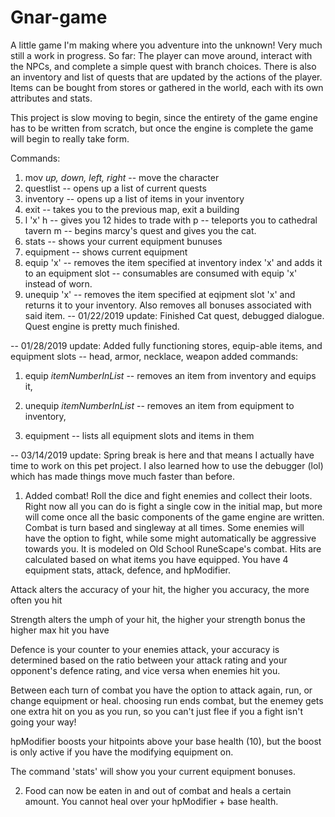 # Gnar-game
A little game I'm making where you adventure into the unknown! Very much still a work in progress.
So far: The player can move around, interact with the NPCs, and complete a simple quest with branch choices. 
There is also an inventory and list of quests that are updated by the actions of the player. Items can be bought from stores or gathered in the world, each with its own attributes and stats.

This project is slow moving to begin, since the entirety of the game engine has to be written from scratch, but once the engine is complete the game will begin to really take form. 

Commands: 
1. mov *up, down, left, right* -- move the character 
2. questlist -- opens up a list of current quests
3. inventory -- opens up a list of items in your inventory
4. exit -- takes you to the previous map, exit a building
5. l 'x'
  h -- gives you 12 hides to trade with
  p -- teleports you to cathedral tavern
  m -- begins marcy's quest and gives you the cat.
6. stats -- shows your current equipment bunuses
7. equipment -- shows current equipment
8. equip 'x' -- removes the item specified at inventory index 'x' and adds it to an equipment slot
             -- consumables are consumed with equip 'x' instead of worn.
9. unequip 'x' -- removes the item specified at eqipment slot 'x' and returns it to your inventory. Also removes all bonuses associated with said item. 
-- 01/22/2019 update:
Finished Cat quest, debugged dialogue.
Quest engine is pretty much finished.



-- 01/28/2019 update:
Added fully functioning stores, equip-able items, and equipment slots -- head, armor, necklace, weapon
added commands: 

1. equip *itemNumberInList* -- removes an item from inventory and equips it, 
  
2. unequip *itemNumberInList* -- removes an item from equipment to inventory, 
  
3. equipment -- lists all equipment slots and items in them


-- 03/14/2019 update:
Spring break is here and that means I actually have time to work on this pet project. I also learned how 
to use the debugger (lol) which has made things move much faster than before.
1. Added combat! Roll the dice and fight enemies and collect their loots. Right now all you can do is
fight a single cow in the initial map, but more will come once all the basic components of the game engine
are written. 
  Combat is turn based and singleway at all times. Some enemies will have the option to fight, while some 
  might automatically be aggressive towards you. It is modeled on Old School RuneScape's combat.
  Hits are calculated based on what items you have equipped. You have 4 equipment stats, attack, defence, and
  hpModifier. 
  
  Attack alters the accuracy of your hit, the higher you accuracy, the more often you hit
  
  Strength alters the umph of your hit, the higher your strength bonus the higher max hit you have
  
  Defence is your counter to your enemies attack, your accuracy is determined based on the ratio
  between your attack rating and your opponent's defence rating, and vice versa when enemies hit you. 
  
  Between each turn of combat you have the option to attack again, run, or change equipment or heal.
  choosing run ends combat, but the enemey gets one extra hit on you as you run, so you can't just flee
  if you a fight isn't going your way! 
  
  hpModifier boosts your hitpoints above your base health (10), but the boost is only active if you have 
  the modifying equipment on.
  
  The command 'stats' will show you your current equipment bonuses.
  
2. Food can now be eaten in and out of combat and heals a certain amount. You cannot heal over your hpModifier + base health.
